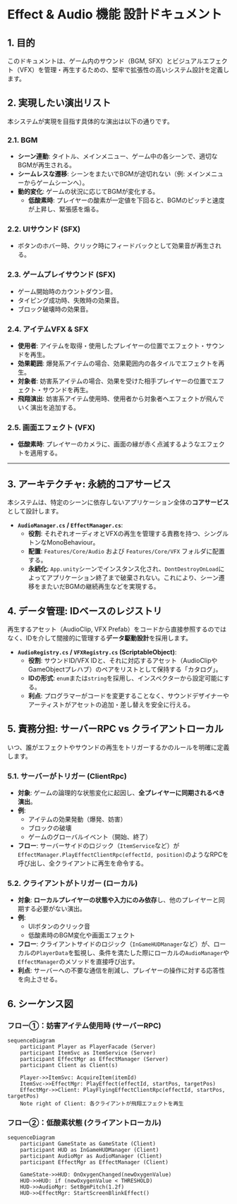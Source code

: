 # **Effect & Audio 機能 設計ドキュメント**

## **1. 目的**

このドキュメントは、ゲーム内のサウンド（BGM, SFX）とビジュアルエフェクト（VFX）を管理・再生するための、堅牢で拡張性の高いシステム設計を定義します。

## **2. 実現したい演出リスト**

本システムが実現を目指す具体的な演出は以下の通りです。

### **2.1. BGM**
-   **シーン連動**: タイトル、メインメニュー、ゲーム中の各シーンで、適切なBGMが再生される。
-   **シームレスな遷移**: シーンをまたいでBGMが途切れない（例: メインメニューからゲームシーンへ）。
-   **動的変化**: ゲームの状況に応じてBGMが変化する。
    -   **低酸素時**: プレイヤーの酸素が一定値を下回ると、BGMのピッチと速度が上昇し、緊張感を煽る。

### **2.2. UIサウンド (SFX)**
-   ボタンのホバー時、クリック時にフィードバックとして効果音が再生される。

### **2.3. ゲームプレイサウンド (SFX)**
-   ゲーム開始時のカウントダウン音。
-   タイピング成功時、失敗時の効果音。
-   ブロック破壊時の効果音。

### **2.4. アイテムVFX & SFX**
-   **使用者**: アイテムを取得・使用したプレイヤーの位置でエフェクト・サウンドを再生。
-   **効果範囲**: 爆発系アイテムの場合、効果範囲内の各タイルでエフェクトを再生。
-   **対象者**: 妨害系アイテムの場合、効果を受けた相手プレイヤーの位置でエフェクト・サウンドを再生。
-   **飛翔演出**: 妨害系アイテム使用時、使用者から対象者へエフェクトが飛んでいく演出を追加する。

### **2.5. 画面エフェクト (VFX)**
-   **低酸素時**: プレイヤーのカメラに、画面の縁が赤く点滅するようなエフェクトを適用する。

---

## **3. アーキテクチャ: 永続的コアサービス**

本システムは、特定のシーンに依存しないアプリケーション全体の**コアサービス**として設計します。

-   **`AudioManager.cs` / `EffectManager.cs`**:
    -   **役割**: それぞれオーディオとVFXの再生を管理する責務を持つ、シングルトンなMonoBehaviour。
    -   **配置**: `Features/Core/Audio` および `Features/Core/VFX` フォルダに配置する。
    -   **永続化**: `App.unity`シーンでインスタンス化され、`DontDestroyOnLoad`によってアプリケーション終了まで破棄されない。これにより、シーン遷移をまたいだBGMの継続再生などを実現する。

## **4. データ管理: IDベースのレジストリ**

再生するアセット（AudioClip, VFX Prefab）をコードから直接参照するのではなく、IDを介して間接的に管理する**データ駆動設計**を採用します。

-   **`AudioRegistry.cs` / `VFXRegistry.cs` (ScriptableObject)**:
    -   **役割**: サウンドID/VFX IDと、それに対応するアセット（AudioClipやGameObjectプレハブ）のペアをリストとして保持する「カタログ」。
    -   **IDの形式**: `enum`または`string`を採用し、インスペクターから設定可能にする。
    -   **利点**: プログラマーがコードを変更することなく、サウンドデザイナーやアーティストがアセットの追加・差し替えを安全に行える。

## **5. 責務分担: サーバーRPC vs クライアントローカル**

いつ、誰がエフェクトやサウンドの再生をトリガーするかのルールを明確に定義します。

### **5.1. サーバーがトリガー (ClientRpc)**

-   **対象**: ゲームの論理的な状態変化に起因し、**全プレイヤーに同期されるべき演出**。
-   **例**:
    -   アイテムの効果発動（爆発、妨害）
    -   ブロックの破壊
    -   ゲームのグローバルイベント（開始、終了）
-   **フロー**: サーバーサイドのロジック（`ItemService`など）が`EffectManager.PlayEffectClientRpc(effectId, position)`のようなRPCを呼び出し、全クライアントに再生を命令する。

### **5.2. クライアントがトリガー (ローカル)**

-   **対象**: **ローカルプレイヤーの状態や入力にのみ依存**し、他のプレイヤーと同期する必要がない演出。
-   **例**:
    -   UIボタンのクリック音
    -   低酸素時のBGM変化や画面エフェクト
-   **フロー**: クライアントサイドのロジック（`InGameHUDManager`など）が、ローカルの`PlayerData`を監視し、条件を満たした際にローカルの`AudioManager`や`EffectManager`のメソッドを直接呼び出す。
-   **利点**: サーバーへの不要な通信を削減し、プレイヤーの操作に対する応答性を向上させる。

## **6. シーケンス図**

### **フロー①：妨害アイテム使用時 (サーバーRPC)**
```mermaid
sequenceDiagram
    participant Player as PlayerFacade (Server)
    participant ItemSvc as ItemService (Server)
    participant EffectMgr as EffectManager (Server)
    participant Client as Client(s)

    Player->>ItemSvc: AcquireItem(itemId)
    ItemSvc->>EffectMgr: PlayEffect(effectId, startPos, targetPos)
    EffectMgr->>Client: PlayFlyingEffectClientRpc(effectId, startPos, targetPos)
    Note right of Client: 各クライアントが飛翔エフェクトを再生
```

### **フロー②：低酸素状態 (クライアントローカル)**
```mermaid
sequenceDiagram
    participant GameState as GameState (Client)
    participant HUD as InGameHUDManager (Client)
    participant AudioMgr as AudioManager (Client)
    participant EffectMgr as EffectManager (Client)

    GameState->>HUD: OnOxygenChanged(newOxygenValue)
    HUD->>HUD: if (newOxygenValue < THRESHOLD)
    HUD->>AudioMgr: SetBgmPitch(1.2f)
    HUD->>EffectMgr: StartScreenBlinkEffect()
```
